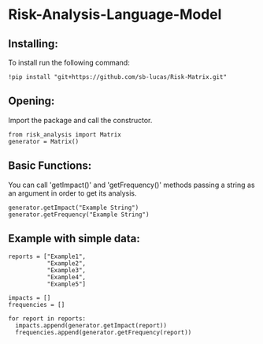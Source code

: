 # Risk-Analysis-Language-Model

## Installing:
To install run the following command:
```
!pip install "git+https://github.com/sb-lucas/Risk-Matrix.git"
```
## Opening:
Import the package and call the constructor.
```
from risk_analysis import Matrix
generator = Matrix()
```
## Basic Functions:
You can call 'getImpact()' and 'getFrequency()' methods passing a string as an argument in order to get its analysis.
```
generator.getImpact("Example String")
generator.getFrequency("Example String")
```
## Example with simple data:
```
reports = ["Example1",
           "Example2",
           "Example3",
           "Example4",
           "Example5"]

impacts = []
frequencies = []

for report in reports:
  impacts.append(generator.getImpact(report))
  frequencies.append(generator.getFrequency(report))
```
